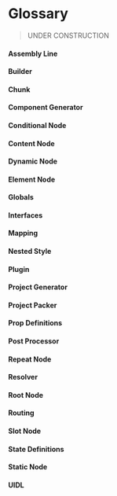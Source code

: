 # Glossary

> UNDER CONSTRUCTION

#### Assembly Line

#### Builder

#### Chunk

#### Component Generator

#### Conditional Node

#### Content Node

#### Dynamic Node

#### Element Node

#### Globals

#### Interfaces

#### Mapping

#### Nested Style

#### Plugin

#### Project Generator

#### Project Packer

#### Prop Definitions

#### Post Processor

#### Repeat Node

#### Resolver

#### Root Node

#### Routing

#### Slot Node

#### State Definitions

#### Static Node

#### UIDL
